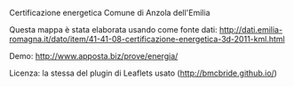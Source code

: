 Certificazione energetica Comune di Anzola dell'Emilia

Questa mappa è stata elaborata usando come fonte dati: http://dati.emilia-romagna.it/dato/item/41-41-08-certificazione-energetica-3d-2011-kml.html

Demo: http://www.apposta.biz/prove/energia/


Licenza: la stessa del plugin di Leaflets usato (http://bmcbride.github.io/)
